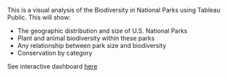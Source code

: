 This is a visual analysis of the Biodiversity in National Parks using Tableau Public.  This will show:

* The geographic distribution and size of U.S. National Parks
* Plant and animal biodiversity within these parks
* Any relationship between park size and biodiversity
* Conservation by category 

See interactive dashboard [here](https://public.tableau.com/app/profile/liz.kiger/viz/NationalParkBiodiversity_16585137192990/Dashboard1)
